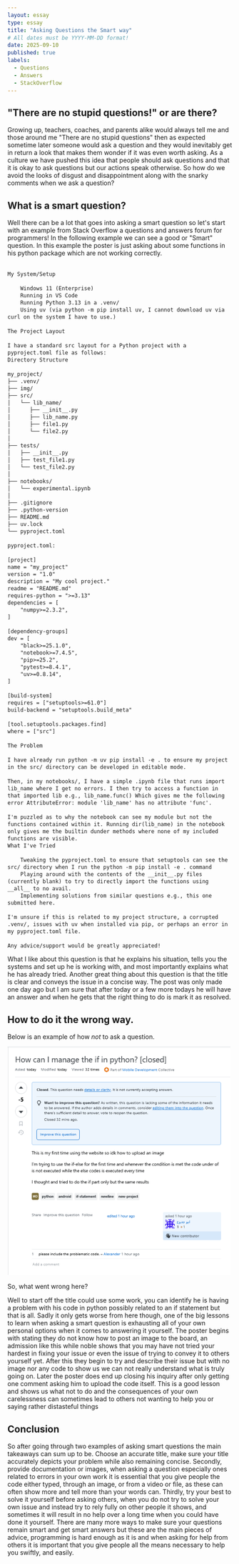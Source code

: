 ```yaml
---
layout: essay
type: essay
title: "Asking Questions the Smart way"
# All dates must be YYYY-MM-DD format!
date: 2025-09-10
published: true
labels:
  - Questions
  - Answers
  - StackOverflow
---
```

  
## "There are no stupid questions!" or are there?

Growing up, teachers, coaches, and parents alike would always tell me and those around me "There are no stupid questions" then as expected sometime later someone would ask a question and they would inevitably get in return a look that makes them wonder if it was even worth asking. As a culture we have pushed this idea that people should ask questions and that it is okay to ask questions but our actions speak otherwise. So how do we avoid the looks of disgust and disappointment along with the snarky comments when we ask a question?

## What is a smart question?

Well there can be a lot that goes into asking a smart question so let's start with an example from Stack Overflow a questions and answers forum for programmers!
In the following example we can see a good or "Smart" question. In this example the poster is just asking about some functions in his python package which are not working correctly.

```

My System/Setup

    Windows 11 (Enterprise)
    Running in VS Code
    Running Python 3.13 in a .venv/
    Using uv (via python -m pip install uv, I cannot download uv via curl on the system I have to use.)

The Project Layout

I have a standard src layout for a Python project with a pyproject.toml file as follows:
Directory Structure

my_project/
├── .venv/
├── img/
├── src/
│   └── lib_name/
│      ├── __init__.py
│      ├── lib_name.py
│      ├── file1.py
│      └── file2.py
│
├── tests/
│   ├── __init__.py
│   ├── test_file1.py
│   └── test_file2.py
│
├── notebooks/
│   └── experimental.ipynb
│
├── .gitignore
├── .python-version
├── README.md
├── uv.lock
└── pyproject.toml

pyproject.toml:

[project]
name = "my_project"
version = "1.0"
description = "My cool project."
readme = "README.md"
requires-python = ">=3.13"
dependencies = [
    "numpy>=2.3.2",
]

[dependency-groups]
dev = [
    "black>=25.1.0",
    "notebook>=7.4.5",
    "pip>=25.2",
    "pytest>=8.4.1",
    "uv>=0.8.14",
]

[build-system]
requires = ["setuptools>=61.0"]
build-backend = "setuptools.build_meta"

[tool.setuptools.packages.find]
where = ["src"]

The Problem

I have already run python -m uv pip install -e . to ensure my project in the src/ directory can be developed in editable mode.

Then, in my notebooks/, I have a simple .ipynb file that runs import lib_name where I get no errors. I then try to access a function in that imported lib e.g., lib_name.func() Which gives me the following error AttributeError: module 'lib_name' has no attribute 'func'.

I'm puzzled as to why the notebook can see my module but not the functions contained within it. Running dir(lib_name) in the notebook only gives me the builtin dunder methods where none of my included functions are visible.
What I've Tried

    Tweaking the pyproject.toml to ensure that setuptools can see the src/ directory when I run the python -m pip install -e . command
    Playing around with the contents of the __init__.py files (currently blank) to try to directly import the functions using __all__ to no avail.
    Implementing solutions from similar questions e.g., this one submitted here.

I'm unsure if this is related to my project structure, a corrupted .venv/, issues with uv when installed via pip, or perhaps an error in my pyproject.toml file.

Any advice/support would be greatly appreciated!

```

What I like about this question is that he explains his situation, tells you the systems and set up he is working with, and most importantly explains what he has already tried. Another great thing about this question is that the title is clear and conveys the issue in a concise way. The post was only made one day ago but I am sure that after today or a few more todays he will have an answer and when he gets that the right thing to do is mark it as resolved.

## How to do it the wrong way.

Below is an example of how *not* to ask a question.

<div class="text-center">
  <img width="500px" class="rounded mx-auto d-block" src ="../img/smart-questions/badquestionStackO.png">
</div>

So, what went wrong here?

Well to start off the title could use some work, you can identify he is having a problem with his code in python possibly related to an if statement but that is all. Sadly it only gets worse from here though, one of the big lessons to learn when asking a smart question is exhausting all of your own personal options when it comes to answering it yourself. The poster begins with stating they do not know how to post an image to the board, an admission like this while noble shows that you may have not tried your hardest in fixing your issue or even the issue of trying to convey it to others yourself yet. After this they begin to try and describe their issue but with no image nor any code to show us we can not really understand what is truly going on. Later the poster does end up closing his inquiry after only getting one comment asking him to upload the code itself. This is a good lesson and shows us what not to do and the consequences of your own carelessness can sometimes lead to others not wanting to help you or saying rather distasteful things

## Conclusion

So after going through two examples of asking smart questions the main takeaways can sum up to be. Choose an accurate title, make sure your title accurately depicts your problem while also remaining concise. Secondly, provide documentation or images, when asking a question especially ones related to errors in your own work it is essential that you give people the code either typed, through an image, or from a video or file, as these can often show more and tell more than your words can. Thirdly, try your best to solve it yourself before asking others, when you do not try to solve your own issue and instead try to rely fully on other people it shows, and sometimes it will result in no help over a long time when you could have done it yourself. There are many more ways to make sure your questions remain smart and get smart answers but these are the main pieces of advice, programming is hard enough as it is and when asking for help from others it is important that you give people all the means necessary to help you swiftly, and easily.
